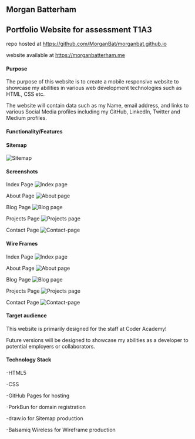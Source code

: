 ## Morgan Batterham

## Portfolio Website for assessment T1A3

repo hosted at https://github.com/MorganBat/morganbat.github.io

website available at https://morganbatterham.me

#### Purpose
The purpose of this website is to create a mobile responsive website to showcase my abilities in various web development technologies such as HTML, CSS etc.

The website will contain data such as my Name, email address, and links to various Social Media profiles including my GitHub, LinkedIn, Twitter and Medium profiles.

#### Functionality/Features


#### Sitemap

![Sitemap](./images/sitemap.png)

#### Screenshots

Index Page
![Index page](./images/index-ss.png)

About Page
![About page](./images/about-ss.png)

Blog Page
![Blog page](./images/blog-ss.png)

Projects Page
![Projects page](./images/projects-ss.png)

Contact Page
![Contact-page](./images/contact-ss.png)

#### Wire Frames

Index Page
![Index page](./images/index-wf.png)

About Page
![About page](./images/about-wf.png)

Blog Page
![Blog page](./images/blog-wf.png)

Projects Page
![Projects page](./images/projects-wf.png)

Contact Page
![Contact-page](./images/contact-wf.png)


#### Target audience

This website is primarily designed for the staff at Coder Academy!

Future versions will be designed to showcase my abilities as a developer to potential employers or collaborators.

#### Technology Stack

-HTML5

-CSS

-GitHub Pages for hosting

-PorkBun for domain registration

-draw.io for Sitemap production

-Balsamiq Wireless for Wireframe production